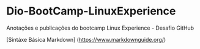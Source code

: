# Dio-BootCamp-LinuxExperience
Anotações e publicações do bootcamp Linux Experience - Desafio GitHub

[Sintáxe Básica Markdown] (https://www.markdownguide.org/)

